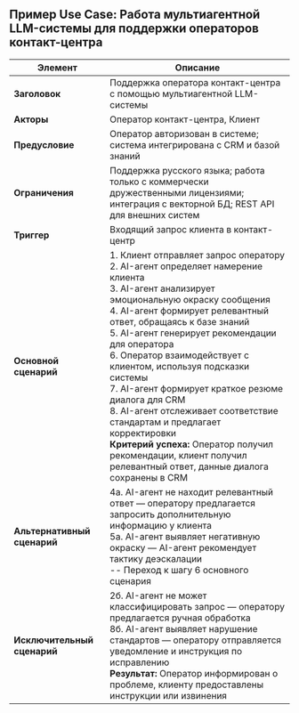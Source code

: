 ## Пример Use Case: Работа мультиагентной LLM-системы для поддержки операторов контакт-центра

| Элемент                | Описание                                                                 |
|------------------------|--------------------------------------------------------------------------|
| **Заголовок**          | Поддержка оператора контакт-центра с помощью мультиагентной LLM-системы  |
| **Акторы**             | Оператор контакт-центра, Клиент                  |
| **Предусловие**        | Оператор авторизован в системе; система интегрирована с CRM и базой знаний|
| **Ограничения**        | Поддержка русского языка; работа только с коммерчески дружественными лицензиями; интеграция с векторной БД; REST API для внешних систем |
| **Триггер**            | Входящий запрос клиента в контакт-центр                                  |
| **Основной сценарий**  | 1. Клиент отправляет запрос оператору<br>2. AI-агент определяет намерение клиента<br>3. AI-агент анализирует эмоциональную окраску сообщения<br>4. AI-агент формирует релевантный ответ, обращаясь к базе знаний<br>5. AI-агент генерирует рекомендации для оператора<br>6. Оператор взаимодействует с клиентом, используя подсказки системы<br>7. AI-агент формирует краткое резюме диалога для CRM<br>8. AI-агент отслеживает соответствие стандартам и предлагает корректировки<br>**Критерий успеха:** Оператор получил рекомендации, клиент получил релевантный ответ, данные диалога сохранены в CRM |
| **Альтернативный сценарий** | 4а. AI-агент не находит релевантный ответ — оператору предлагается запросить дополнительную информацию у клиента<br>5а. AI-агент выявляет негативную окраску — AI-агент рекомендует тактику деэскалации<br>-- Переход к шагу 6 основного сценария |
| **Исключительный сценарий** | 2б. AI-агент не может классифицировать запрос — оператору предлагается ручная обработка<br>8б. AI-агент выявляет нарушение стандартов — оператору отправляется уведомление и инструкция по исправлению<br>**Результат:** Оператор информирован о проблеме, клиенту предоставлены инструкции или извинения |
